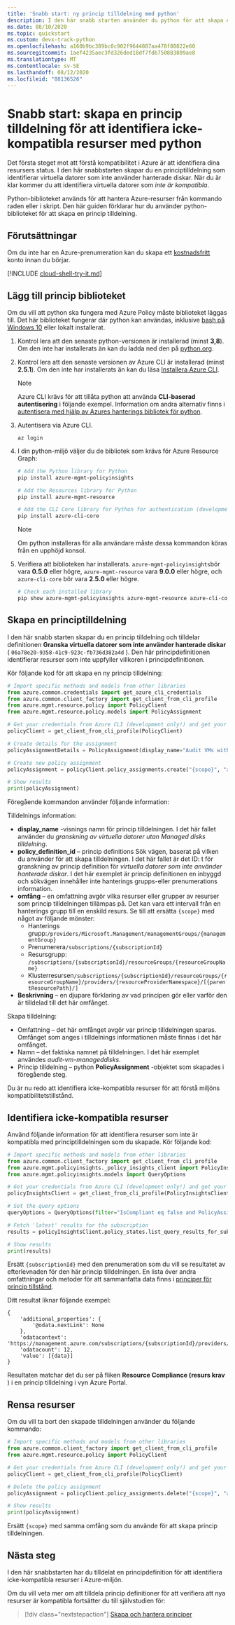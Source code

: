 ```yaml
---
title: 'Snabb start: ny princip tilldelning med python'
description: I den här snabb starten använder du python för att skapa en Azure Policy tilldelning för att identifiera icke-kompatibla resurser.
ms.date: 08/10/2020
ms.topic: quickstart
ms.custom: devx-track-python
ms.openlocfilehash: a160b9bc389bc0c902f9644887aa478f80822e60
ms.sourcegitcommit: 1aef4235aec3fd326ded18df7fdb750883809ae8
ms.translationtype: MT
ms.contentlocale: sv-SE
ms.lasthandoff: 08/12/2020
ms.locfileid: "88136526"
---
```

# <a name="quickstart-create-a-policy-assignment-to-identify-non-compliant-resources-using-python"></a>Snabb start: skapa en princip tilldelning för att identifiera icke-kompatibla resurser med python

Det första steget mot att förstå kompatibilitet i Azure är att identifiera dina resursers status. I den här snabbstarten skapar du en principtilldelning som identifierar virtuella datorer som inte använder hanterade diskar. När du är klar kommer du att identifiera virtuella datorer som _inte är kompatibla_.

Python-biblioteket används för att hantera Azure-resurser från kommando raden eller i skript. Den här guiden förklarar hur du använder python-biblioteket för att skapa en princip tilldelning.

## <a name="prerequisites"></a>Förutsättningar

Om du inte har en Azure-prenumeration kan du skapa ett [kostnadsfritt](https://azure.microsoft.com/free/) konto innan du börjar.

[!INCLUDE [cloud-shell-try-it.md](../../../includes/cloud-shell-try-it.md)]

## <a name="add-the-policy-library"></a>Lägg till princip biblioteket

Om du vill att python ska fungera med Azure Policy måste biblioteket läggas till. Det här biblioteket fungerar där python kan användas, inklusive [bash på Windows 10](/windows/wsl/install-win10) eller lokalt installerat.

1. Kontrol lera att den senaste python-versionen är installerad (minst **3,8**). Om den inte har installerats än kan du ladda ned den på [python.org](https://www.python.org/downloads/).

1. Kontrol lera att den senaste versionen av Azure CLI är installerad (minst **2.5.1**). Om den inte har installerats än kan du läsa [Installera Azure CLI](/cli/azure/install-azure-cli).

   > [!NOTE]
   > Azure CLI krävs för att tillåta python att använda **CLI-baserad autentisering** i följande exempel. Information om andra alternativ finns i [autentisera med hjälp av Azures hanterings bibliotek för python](/azure/developer/python/azure-sdk-authenticate).

1. Autentisera via Azure CLI.

   ```azurecli
   az login
   ```

1. I din python-miljö väljer du de bibliotek som krävs för Azure Resource Graph:

   ```bash
   # Add the Python library for Python
   pip install azure-mgmt-policyinsights

   # Add the Resources library for Python
   pip install azure-mgmt-resource

   # Add the CLI Core library for Python for authentication (development only!)
   pip install azure-cli-core
   ```

   > [!NOTE]
   > Om python installeras för alla användare måste dessa kommandon köras från en upphöjd konsol.

1. Verifiera att biblioteken har installerats. `azure-mgmt-policyinsights`bör vara **0.5.0** eller högre, `azure-mgmt-resource` vara **9.0.0** eller högre, och `azure-cli-core` bör vara **2.5.0** eller högre.

   ```bash
   # Check each installed library
   pip show azure-mgmt-policyinsights azure-mgmt-resource azure-cli-core
   ```

## <a name="create-a-policy-assignment"></a>Skapa en principtilldelning

I den här snabb starten skapar du en princip tilldelning och tilldelar definitionen **Granska virtuella datorer som inte använder hanterade diskar** ( `06a78e20-9358-41c9-923c-fb736d382a4d` ). Den här principdefinitionen identifierar resurser som inte uppfyller villkoren i principdefinitionen.

Kör följande kod för att skapa en ny princip tilldelning:

```python
# Import specific methods and models from other libraries
from azure.common.credentials import get_azure_cli_credentials
from azure.common.client_factory import get_client_from_cli_profile
from azure.mgmt.resource.policy import PolicyClient
from azure.mgmt.resource.policy.models import PolicyAssignment

# Get your credentials from Azure CLI (development only!) and get your subscription list
policyClient = get_client_from_cli_profile(PolicyClient)

# Create details for the assignment
policyAssignmentDetails = PolicyAssignment(display_name="Audit VMs without managed disks Assignment", policy_definition_id="/providers/Microsoft.Authorization/policyDefinitions/06a78e20-9358-41c9-923c-fb736d382a4d", scope="{scope}", description="Shows all virtual machines not using managed disks")

# Create new policy assignment
policyAssignment = policyClient.policy_assignments.create("{scope}", "audit-vm-manageddisks", policyAssignmentDetails)

# Show results
print(policyAssignment)
```

Föregående kommandon använder följande information:

Tilldelnings information:
- **display_name** -visnings namn för princip tilldelningen. I det här fallet använder du _granskning av virtuella datorer utan Managed disks tilldelning_.
- **policy_definition_id** – princip definitions Sök vägen, baserat på vilken du använder för att skapa tilldelningen. I det här fallet är det ID: t för granskning av princip definition för _virtuella datorer som inte använder hanterade diskar_. I det här exemplet är princip definitionen en inbyggd och sökvägen innehåller inte hanterings grupps-eller prenumerations information.
- **omfång** – en omfattning avgör vilka resurser eller grupper av resurser som princip tilldelningen tillämpas på. Det kan vara ett intervall från en hanterings grupp till en enskild resurs. Se till att ersätta `{scope}` med något av följande mönster:
  - Hanterings grupp:`/providers/Microsoft.Management/managementGroups/{managementGroup}`
  - Prenumerera`/subscriptions/{subscriptionId}`
  - Resursgrupp: `/subscriptions/{subscriptionId}/resourceGroups/{resourceGroupName}`
  - Klusterresursen`/subscriptions/{subscriptionId}/resourceGroups/{resourceGroupName}/providers/{resourceProviderNamespace}/[{parentResourcePath}/]`
- **Beskrivning** – en djupare förklaring av vad principen gör eller varför den är tilldelad till det här omfånget.

Skapa tilldelning:

- Omfattning – det här omfånget avgör var princip tilldelningen sparas. Omfånget som anges i tilldelnings informationen måste finnas i det här omfånget.
- Namn – det faktiska namnet på tilldelningen. I det här exemplet användes _audit-vm-manageddisks_.
- Princip tilldelning – python **PolicyAssignment** -objektet som skapades i föregående steg.

Du är nu redo att identifiera icke-kompatibla resurser för att förstå miljöns kompatibilitetstillstånd.

## <a name="identify-non-compliant-resources"></a>Identifiera icke-kompatibla resurser

Använd följande information för att identifiera resurser som inte är kompatibla med principtilldelningen som du skapade. Kör följande kod:

```python
# Import specific methods and models from other libraries
from azure.common.client_factory import get_client_from_cli_profile
from azure.mgmt.policyinsights._policy_insights_client import PolicyInsightsClient
from azure.mgmt.policyinsights.models import QueryOptions

# Get your credentials from Azure CLI (development only!) and get your subscription list
policyInsightsClient = get_client_from_cli_profile(PolicyInsightsClient)

# Set the query options
queryOptions = QueryOptions(filter="IsCompliant eq false and PolicyAssignmentId eq 'audit-vm-manageddisks'",apply="groupby((ResourceId))")

# Fetch 'latest' results for the subscription
results = policyInsightsClient.policy_states.list_query_results_for_subscription(policy_states_resource="latest", subscription_id="{subscriptionId}", query_options=queryOptions)

# Show results
print(results)
```

Ersätt `{subscriptionId}` med den prenumeration som du vill se resultatet av efterlevnaden för den här princip tilldelningen. En lista över andra omfattningar och metoder för att sammanfatta data finns i [principer för princip tillstånd](/python/api/azure-mgmt-policyinsights/azure.mgmt.policyinsights.operations.policystatesoperations#methods).

Ditt resultat liknar följande exempel:

```output
{
    'additional_properties': {
        '@odata.nextLink': None
    },
    'odatacontext': 'https://management.azure.com/subscriptions/{subscriptionId}/providers/Microsoft.PolicyInsights/policyStates/$metadata#latest',
    'odatacount': 12,
    'value': [{data}]
}
```

Resultaten matchar det du ser på fliken **Resource Compliance (resurs krav** ) i en princip tilldelning i vyn Azure Portal.

## <a name="clean-up-resources"></a>Rensa resurser

Om du vill ta bort den skapade tilldelningen använder du följande kommando:

```python
# Import specific methods and models from other libraries
from azure.common.client_factory import get_client_from_cli_profile
from azure.mgmt.resource.policy import PolicyClient

# Get your credentials from Azure CLI (development only!) and get your subscription list
policyClient = get_client_from_cli_profile(PolicyClient)

# Delete the policy assignment
policyAssignment = policyClient.policy_assignments.delete("{scope}", "audit-vm-manageddisks")

# Show results
print(policyAssignment)
```

Ersätt `{scope}` med samma omfång som du använde för att skapa princip tilldelningen.

## <a name="next-steps"></a>Nästa steg

I den här snabbstarten har du tilldelat en principdefinition för att identifiera icke-kompatibla resurser i Azure-miljön.

Om du vill veta mer om att tilldela princip definitioner för att verifiera att nya resurser är kompatibla fortsätter du till självstudien för:

> [!div class="nextstepaction"]
> [Skapa och hantera principer](./tutorials/create-and-manage.md)